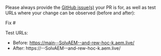 Please always provide the [GitHub issue(s)](../issues) your PR is for, as well as test URLs where your change can be observed (before and after):

Fix #<gh-issue-id>

Test URLs:
- Before: https://main--SolvAEM--and-rew-hoc-k.aem.live/
- After: https://<branch>--SolvAEM--and-rew-hoc-k.aem.live/
